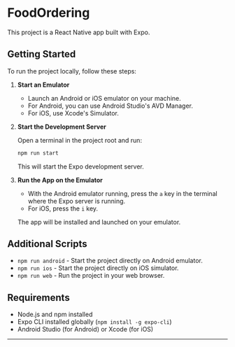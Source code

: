 # FoodOrdering

This project is a React Native app built with Expo.

## Getting Started

To run the project locally, follow these steps:

1. **Start an Emulator**

   - Launch an Android or iOS emulator on your machine.
   - For Android, you can use Android Studio's AVD Manager.
   - For iOS, use Xcode's Simulator.

2. **Start the Development Server**

   Open a terminal in the project root and run:

   ```sh
   npm run start
   ```

   This will start the Expo development server.

3. **Run the App on the Emulator**

   - With the Android emulator running, press the `a` key in the terminal where the Expo server is running.
   - For iOS, press the `i` key.

   The app will be installed and launched on your emulator.

## Additional Scripts

- `npm run android` - Start the project directly on Android emulator.
- `npm run ios` - Start the project directly on iOS simulator.
- `npm run web` - Run the project in your web browser.

## Requirements

- Node.js and npm installed
- Expo CLI installed globally (`npm install -g expo-cli`)
- Android Studio (for Android) or Xcode (for iOS)

---